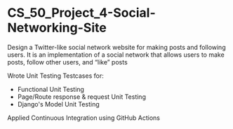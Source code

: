 # CS_50_Project_4-Social-Networking-Site
Design a Twitter-like social network website for making posts and following users. It is an implementation of a social network that allows users to make posts, follow other users, and “like” posts

Wrote Unit Testing Testcases for:
- Functional Unit Testing
- Page/Route response & request Unit Testing
- Django's Model Unit Testing


Applied Continuous Integration using GitHub Actions
